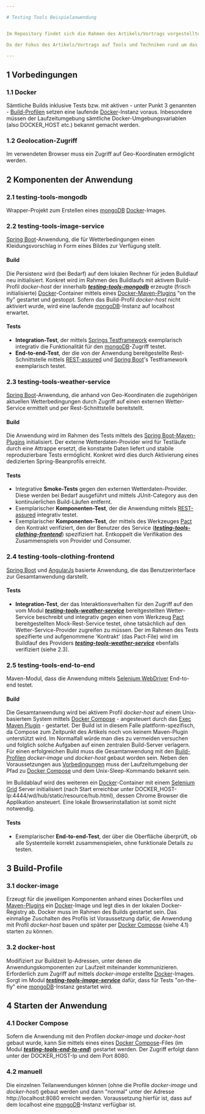 ```yaml
---

# Testing Tools Beispielanwendung


Im Repository findet sich die Rahmen des Artikels/Vortrags vorgestellte Beipielanwendung. Diese ermittelt anhand der Koordinaten des Webbrowsers einen Kleidungsvorschlag (in Form eines Bildes) für den aktuellen Tag. 

Da der Fokus des Artikels/Vortrags auf Tools und Techniken rund um das Thema Integrations-Testen liegt, wurde der Darstellung wegen auf Unittests verzichtet. 

---
```


## 1 Vorbedingungen

### 1.1 Docker

Sämtliche Builds inklusive Tests bzw. mit aktiven - unter Punkt 3 genannten - [Build-Profilen](#3-build-profile) setzen eine laufende [Docker](https://www.docker.com)-Instanz voraus. Inbesondere müssen der Laufzeitumgebung sämtliche Docker-Umgebungsvariablen (also DOCKER_HOST etc.) bekannt gemacht werden.

### 1.2 Geolocation-Zugriff

Im verwendeten Browser muss ein Zugriff auf Geo-Koordinaten ermöglicht werden.

## 2 Komponenten der Anwendung

### 2.1 testing-tools-mongodb

Wrapper-Projekt zum Erstellen eines [mongoDB](https://www.mongodb.com) [Docker](https://www.docker.com)-Images.

### 2.2 testing-tools-image-service

[Spring Boot](http://projects.spring.io/spring-boot/)-Anwendung, die für Wetterbedingungen einen Kleidungsvorschlag in Form eines Bildes zur Verfügung stellt.

#### Build

Die Persistenz wird (bei Bedarf) auf dem lokalen Rechner für jeden Buildlauf neu initialisiert. Konkret wird im Rahmen des Buildlaufs mit aktivem Build-Profil *docker-host* der innerhalb **_[testing-tools-mongodb](#2-1-testing-tools-mongodb)_** erzeugte (frisch initialisierte) [Docker](https://www.docker.com)-Container mittels eines [Docker-Maven-Plugins](https://github.com/rhuss/docker-maven-plugin) "on the fly" gestartet und gestoppt. Sofern das Build-Profil *docker-host* nicht aktiviert wurde, wird eine laufende [mongoDB](https://www.mongodb.com)-Instanz auf localhost erwartet. 

#### Tests

* **Integration-Test**, der mittels [Springs Testframework](http://docs.spring.io/spring/docs/current/spring-framework-reference/html/integration-testing.html) exemplarisch integrativ die Funktionalität für den [mongoDB](https://www.mongodb.com)-Zugriff testet.
* **End-to-end-Test**, der die von der Anwendung bereitgestellte Rest-Schnittstelle mittels [REST-assured](https://github.com/jayway/rest-assured) und [Spring Boot](http://projects.spring.io/spring-boot/)'s Testframework  exemplarisch testet. 

### 2.3 testing-tools-weather-service

[Spring Boot](http://projects.spring.io/spring-boot/)-Anwendung, die anhand von Geo-Koordinaten die zugehörigen aktuellen Wetterbedingungen durch Zugriff auf einen externen Wetter-Service ermittelt und per Rest-Schnittstelle bereitstellt.

#### Build

Die Anwendung wird im Rahmen des Tests mittels des [Spring Boot-Maven-Plugins](http://docs.spring.io/spring-boot/docs/current/reference/html/build-tool-plugins-maven-plugin.html) initialisiert. Der externe Wetterdaten-Provider wird für Testläufe durch eine Attrappe ersetzt, die konstante Daten liefert und stabile reproduzierbare Tests ermöglicht. Konkret wird dies durch Aktivierung eines dedizierten Spring-Beanprofils erreicht.

#### Tests

* Integrative **Smoke-Tests** gegen den externen Wetterdaten-Provider. Diese werden bei Bedarf ausgeführt und mittels JUnit-Category aus den kontinuierlichen Build-Läufen entfernt.
* Exemplarischer **Komponenten-Test**, der die Anwendung mittels [REST-assured](https://github.com/jayway/rest-assured) integrativ testet.
* Exemplarischer **Komponenten-Test**, der mittels des Werkzeuges [Pact](https://github.com/DiUS/pact-jvm) den Kontrakt verifiziert, den der Benutzer des Service (**_[testing-tools-clothing-frontend](#2-4-testing-tools-clothing-frontend)_**) spezifiziert hat. Entkoppelt die Verifikation des Zusammenspiels von Provider und Consumer.

### 2.4 testing-tools-clothing-frontend

[Spring Boot](http://projects.spring.io/spring-boot/) und [AngularJs](https://angularjs.org) basierte Anwendung, die das Benutzerinterface zur Gesamtanwendung darstellt.

#### Tests

* **Integration-Test**, der das Interaktionsverhalten für den Zugriff auf den vom Modul **_[testing-tools-weather-service](#2-3-testing-tools-weather-service)_** bereitgestellten Wetter-Service beschreibt und integrativ gegen einen vom Werkzeug [Pact](https://github.com/DiUS/pact-jvm) bereitgestellten Mock-Rest-Service testet, ohne tatsächlich auf den Wetter-Service-Provider zugreifen zu müssen. Der im Rahmen des Tests spezifierte und aufgenommene 'Kontrakt' (das Pact-File) wird im Buildlauf des Providers **_[testing-tools-weather-service](#2-3-testing-tools-weather-service)_** ebenfalls verifiziert (siehe 2.3).

### 2.5 testing-tools-end-to-end

Maven-Modul, dass die Anwendung mittels [Selenium WebDriver](http://www.seleniumhq.org/projects/webdriver/) End-to-end testet.

#### Build

Die Gesamtanwendung wird bei aktivem Profil *docker-host* auf einem Unix-basiertem System mittels [Docker Compose](https://docs.docker.com/compose/) - angesteuert durch das [Exec Maven Plugin](http://www.mojohaus.org/exec-maven-plugin/) - gestartet. 
Der Build ist in diesem Falle plattform-spezifisch, da Compose zum Zeitpunkt des Artikels noch von keinem Maven-Plugin unterstützt wird. Im Normalfall würde man dies zu vermeiden versuchen und folglich solche Aufgaben auf einen zentralen Build-Server verlagern. 
Für einen erfolgreichen Build muss die Gesamtanwendung mit den [Build-Profilen](#3-build-profile) *docker-image* und *docker-host* gebaut worden sein. Neben den Voraussetzungen aus [Vorbedingungen](#1-1-docker) muss der Laufzeitumgebung der Pfad zu [Docker Compose](https://docs.docker.com/compose/)  und dem Unix-Sleep-Kommando bekannt sein.

Im Buildablauf wird des weiteren ein [Docker](https://www.docker.com)-Container mit einem [Selenium Grid](https://github.com/SeleniumHQ/selenium/wiki/Grid2) Server initialisiert (nach Start erreichbar unter DOCKER_HOST-Ip:4444/wd/hub/static/resource/hub.html), dessen Chrome Browser die Applikation ansteuert. Eine lokale Browserinstallation ist somit nicht notwendig.

#### Tests

* Exemplarischer **End-to-end-Test**, der über die Oberfläche überprüft, ob alle Systemteile korrekt zusammenspielen, ohne funktionale Details zu testen.

## 3 Build-Profile

### 3.1 docker-image

Erzeugt für die jeweiligen Komponenten anhand eines Dockerfiles und [Maven-Plugins](https://github.com/spotify/docker-maven-plugin) ein [Docker](https://www.docker.com)-Image und legt dies in der lokalen Docker-Registry ab. Docker muss im Rahmen des Builds gestartet sein. Das einmalige Zuschalten des Profils ist Voraussetzung dafür, die Anwendung mit Profil *docker-host* bauen und später per [Docker Compose](https://docs.docker.com/compose/) (siehe 4.1) starten zu können.

### 3.2 docker-host

Modifiziert zur Buildzeit Ip-Adressen, unter denen die Anwendungskomponenten zur Laufzeit miteinander kommunizieren. Erforderlich zum Zugriff auf mittels *docker-image* erstellte [Docker](https://www.docker.com)-Images. Sorgt im Modul **_[testing-tools-image-service](#2-2-testing-tools-image-service)_** dafür, dass für Tests "on-the-fly" eine [mongoDB](https://www.mongodb.com)-Instanz gestartet wird.

## 4 Starten der Anwendung

### 4.1 Docker Compose

Sofern die Anwendung mit den Profilen *docker-image* und *docker-host* gebaut wurde, kann Sie mittels eines eines [Docker Compose](https://docs.docker.com/compose/)-Files (im Modul **_[testing-tools-end-to-end](#2-5-testing-tools-end-to-end)_**) gestartet werden. Der Zugriff erfolgt dann unter der DOCKER_HOST-Ip und dem Port 8080.

### 4.2 manuell

Die einzelnen Teilanwendungen können (ohne die Profile *docker-image* und *docker-host*) gebaut werden und dann "normal" unter der Adresse http://localhost:8080 erreicht werden. Voraussetzung hierfür ist, dass auf dem localhost eine [mongoDB](https://www.mongodb.com)-Instanz verfügbar ist.
